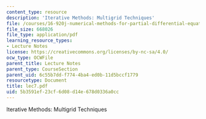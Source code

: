 ```yaml
---
content_type: resource
description: 'Iterative Methods: Multigrid Techniques'
file: /courses/16-920j-numerical-methods-for-partial-differential-equations-sma-5212-spring-2003/5b3591ef23cf6d08d14e678d0336a0cc_lec7.pdf
file_size: 668026
file_type: application/pdf
learning_resource_types:
- Lecture Notes
license: https://creativecommons.org/licenses/by-nc-sa/4.0/
ocw_type: OCWFile
parent_title: Lecture Notes
parent_type: CourseSection
parent_uid: 6c55b7dd-f774-4ba4-ed0b-11d5bccf1779
resourcetype: Document
title: lec7.pdf
uid: 5b3591ef-23cf-6d08-d14e-678d0336a0cc
---
```

Iterative Methods: Multigrid Techniques